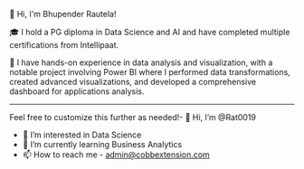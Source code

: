 
👋 Hi, I'm Bhupender Rautela!

🎓 I hold a PG diploma in Data Science and AI and have completed multiple certifications from Intellipaat. 

💼 I have hands-on experience in data analysis and visualization, with a notable project involving Power BI where I performed data transformations, created advanced visualizations, and developed a comprehensive dashboard for applications analysis.



---

Feel free to customize this further as needed!- 👋 Hi, I’m @Rat0019
- 👀 I’m interested in Data Science 
- 🌱 I’m currently learning Business Analytics 
- 📫 How to reach me - admin@cobbextension.com

<!---
Rat0019/Rat0019 is a ✨ special ✨ repository because its `README.md` (this file) appears on your GitHub profile.
You can click the Preview link to take a look at your changes.
--->
